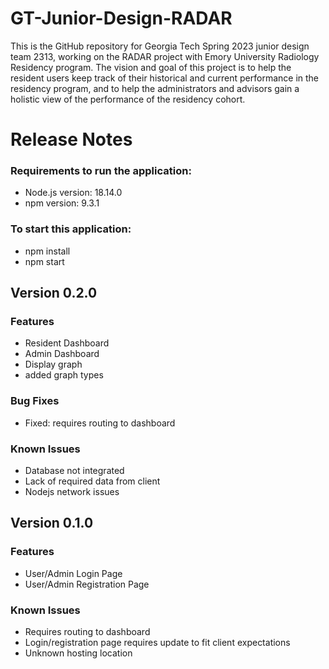 # GT-Junior-Design-RADAR
This is the GitHub repository for Georgia Tech Spring 2023 junior design team 2313, working on the RADAR project with Emory University Radiology Residency program. The vision and goal of this project is to help the resident users keep track of their historical and current performance in the residency program, and to help the administrators and advisors gain a holistic view of the performance of the residency cohort.

# Release Notes

### Requirements to run the application:
* Node.js version: 18.14.0
* npm version: 9.3.1

### To start this application:
* npm install
* npm start


## Version 0.2.0

### Features
* Resident Dashboard
* Admin Dashboard
* Display graph
* added graph types

### Bug Fixes
* Fixed: requires routing to dashboard

### Known Issues
* Database not integrated
* Lack of required data from client
* Nodejs network issues

## Version 0.1.0

### Features
* User/Admin Login Page
* User/Admin Registration Page

### Known Issues
* Requires routing to dashboard
* Login/registration page requires update to fit client expectations
* Unknown hosting location
